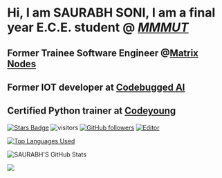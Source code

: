 
# Hi, I am SAURABH SONI, I am a final year E.C.E. student @ *<a href="http://www.mmmut.ac.in">MMMUT</a>* 
 
## Former Trainee Software Engineer  @<a href="https://matrixnodes.com/">Matrix Nodes</a>
## Former IOT developer at <a href="https://codebugged.com">Codebugged AI</a>
## Certified Python trainer at <a href="https://www.codeyoung.com">Codeyoung</a>
</em></p>

<a href="https://github.com/Mrdynamic-soni/stargazers"><img src="https://img.shields.io/github/stars/Mrdynamic-soni" alt="Stars Badge"/></a>
![visitors](https://visitor-badge.laobi.icu/badge?page_id=Mrdynamic-soni.Mrdynamic-soni)
[![GitHub followers](https://img.shields.io/github/followers/Mrdynamic-soni.svg?style=social&label=Follow)](https://github.com/Mrdynamic-soni?tab=followers)
[![Editor](https://img.shields.io/badge/Editor-VSCode-blue?style=flat-square&logo=visual-studio-code&logoColor=white)](https://code.visualstudio.com/)

 

[![Top Languages Used](https://github-readme-stats.vercel.app/api/top-langs/?username=Mrdynamic-soni&layout=compact)](https://github.com/Mrdynamic-soni)


![SAURABH'S GitHub Stats](https://github-readme-stats.vercel.app/api?username=Mrdynamic-soni&count_private=true&include_all_commits=true&show_icons=true&title_color=fff&icon_color=79ff97&text_color=9f9f9f&bg_color=2b2b52)

![](https://activity-graph.herokuapp.com/graph?username=Mrdynamic-soni&theme=dracula)
